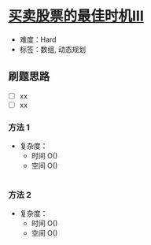 # [买卖股票的最佳时机III](https://leetcode-cn.com/problems/best-time-to-buy-and-sell-stock-iii/)

- 难度：Hard
- 标签：数组, 动态规划

## 刷题思路

- [ ] xx
- [ ] xx

### 方法 1

- 复杂度：
    - 时间 O()
    - 空间 O()

``` js

```

### 方法 2

- 复杂度：
    - 时间 O()
    - 空间 O()

``` js

```

